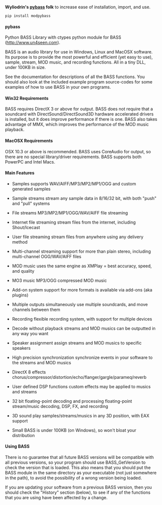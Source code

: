

**Wyliodrin's [pybass](https://github.com/wyliodrin/pybass) folk** to increase ease of installation, import, and use.

`pip install modpybass`


#### pybass

Python BASS Library with ctypes python module for BASS (http://www.un4seen.com).

BASS is an audio library for use in Windows, Linux and MacOSX software. Its
purpose is to provide the most powerful and efficient (yet easy to use),
sample, stream, MOD music, and recording functions. All in a tiny DLL,
under 100KB in size.

See the documentation for descriptions of all the BASS functions. You
should also look at the included example program source-codes for some
examples of how to use BASS in your own programs.


#### Win32 Requirements

BASS requires DirectX 3 or above for output. BASS does not require that a
soundcard with DirectSound/DirectSound3D hardware accelerated drivers is
installed, but it does improve performance if there is one. BASS also takes
advantage of MMX, which improves the performance of the MOD music playback.


#### MacOSX Requirements

OSX 10.3 or above is recommended. BASS uses CoreAudio for output, so there
are no special library/driver requirements. BASS supports both PowerPC and
Intel Macs.


#### Main Features

* Samples
  supports WAV/AIFF/MP3/MP2/MP1/OGG and custom generated samples

* Sample streams
  stream any sample data in 8/16/32 bit, with both "push" and "pull" systems

* File streams
  MP3/MP2/MP1/OGG/WAV/AIFF file streaming

* Internet file streaming
  stream files from the internet, including Shout/Icecast

* User file streaming
  stream files from anywhere using any delivery method

* Multi-channel streaming
  support for more than plain stereo, including multi-channel OGG/WAV/AIFF files

* MOD music
  uses the same engine as XMPlay = best accuracy, speed, and quality

* MO3 music
  MP3/OGG compressed MOD music

* Add-on system
  support for more formats is available via add-ons (aka plugins)

* Multiple outputs
  simultaneously use multiple soundcards, and move channels between them

* Recording
  flexible recording system, with support for multiple devices

* Decode without playback
  streams and MOD musics can be outputted in any way you want

* Speaker assignment
  assign streams and MOD musics to specific speakers

* High precision synchronization
  synchronize events in your software to the streams and MOD musics

* DirectX 8 effects
  chorus/compressor/distortion/echo/flanger/gargle/parameq/reverb

* User defined DSP functions
  custom effects may be applied to musics and streams

* 32 bit floating-point decoding and processing
  floating-point stream/music decoding, DSP, FX, and recording

* 3D sound
  play samples/streams/musics in any 3D position, with EAX support

* Small
  BASS is under 100KB (on Windows), so won't bloat your distribution


#### Using BASS

There is no guarantee that all future BASS versions will be compatible
with all previous versions, so your program should use BASS_GetVersion
to check the version that is loaded. This also means that you should
put the BASS module in the same directory as your executable (not just
somewhere in the path), to avoid the possibility of a wrong version being
loaded.

If you are updating your software from a previous BASS version, then
you should check the "History" section (below), to see if any of the
functions that you are using have been affected by a change.
